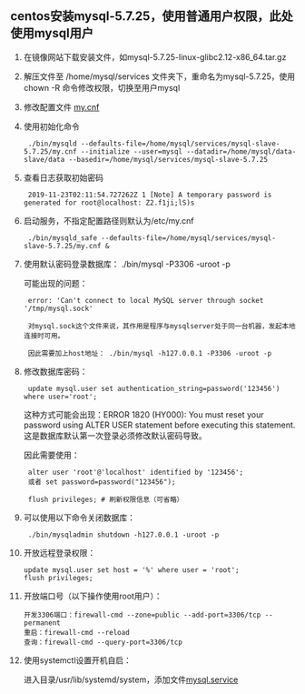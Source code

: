 ## centos安装mysql-5.7.25，使用普通用户权限，此处使用mysql用户

1. 在镜像网站下载安装文件，如mysql-5.7.25-linux-glibc2.12-x86_64.tar.gz

2. 解压文件至 /home/mysql/services 文件夹下，重命名为mysql-5.7.25，使用chown -R 命令修改权限，切换至用户mysql

3. 修改配置文件 [my.cnf](my.cnf)

4. 使用初始化命令 

		./bin/mysqld --defaults-file=/home/mysql/services/mysql-slave-5.7.25/my.cnf --initialize --user=mysql --datadir=/home/mysql/data-slave/data --basedir=/home/mysql/services/mysql-slave-5.7.25

5. 查看日志获取初始密码

		2019-11-23T02:11:54.727262Z 1 [Note] A temporary password is generated for root@localhost: Z2.f1ji;lS)s

6. 启动服务，不指定配置路径则默认为/etc/my.cnf

		./bin/mysqld_safe --defaults-file=/home/mysql/services/mysql-slave-5.7.25/my.cnf &

7. 使用默认密码登录数据库： ./bin/mysql -P3306 -uroot -p

	可能出现的问题：
	
		error: 'Can't connect to local MySQL server through socket '/tmp/mysql.sock'
		
		对mysql.sock这个文件来说，其作用是程序与mysqlserver处于同一台机器，发起本地连接时可用。 
		
		因此需要加上host地址： ./bin/mysql -h127.0.0.1 -P3306 -uroot -p
		
8. 修改数据库密码：
	
		update mysql.user set authentication_string=password('123456') where user='root';
	
	这种方式可能会出现：ERROR 1820 (HY000): You must reset your password using ALTER USER statement before executing this statement.
	这是数据库默认第一次登录必须修改默认密码导致。

	因此需要使用：

		alter user 'root'@'localhost' identified by '123456';  
		或者 set password=password("123456");

		flush privileges; # 刷新权限信息（可省略）
	
9. 可以使用以下命令关闭数据库：

		./bin/mysqladmin shutdown -h127.0.0.1 -uroot -p

10. 开放远程登录权限：

		update mysql.user set host = '%' where user = 'root';
		flush privileges;

11. 开放端口号（以下操作使用root用户）：  

		开发3306端口：firewall-cmd --zone=public --add-port=3306/tcp --permanent
		重启：firewall-cmd --reload
		查询：firewall-cmd --query-port=3306/tcp

12. 使用systemctl设置开机自启：

	进入目录/usr/lib/systemd/system，添加文件[mysql.service](mysql.service)

	